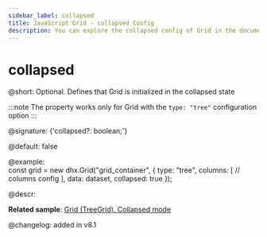 ```yaml
---
sidebar_label: collapsed
title: JavaScript Grid - collapsed Config 
description: You can explore the collapsed config of Grid in the documentation of the DHTMLX JavaScript UI library. Browse developer guides and API reference, try out code examples and live demos, and download a free 30-day evaluation version of DHTMLX Suite.
---
```


# collapsed

@short: Optional. Defines that Grid is initialized in the collapsed state

:::note
The property works only for Grid with the `type: "tree"` configuration option
:::

@signature: {'collapsed?: boolean;'}

@default: false

@example:         
const grid = new dhx.Grid("grid_container", {
    type: "tree",
    columns: [
        // columns config
    ],
    data: dataset,
    collapsed: true
});

@descr:

**Related sample**: [Grid (TreeGrid). Collapsed mode](https://snippet.dhtmlx.com/t4iswa2y)

@changelog: added in v8.1
